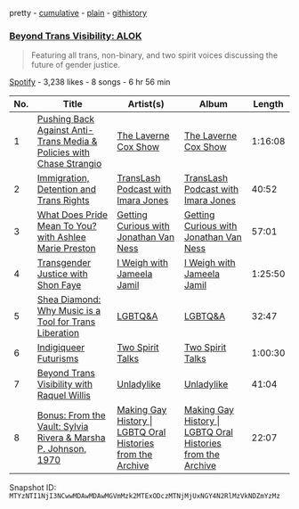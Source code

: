 pretty - [cumulative](/playlists/cumulative/37i9dQZF1DX21ildQwVt4b.md) - [plain](/playlists/plain/37i9dQZF1DX21ildQwVt4b) - [githistory](https://github.githistory.xyz/mackorone/spotify-playlist-archive/blob/main/playlists/plain/37i9dQZF1DX21ildQwVt4b)

### [Beyond Trans Visibility: ALOK](https://open.spotify.com/playlist/37i9dQZF1DX21ildQwVt4b)

> Featuring all trans, non\-binary, and two spirit voices discussing the future of gender justice.

[Spotify](https://open.spotify.com/user/spotify) - 3,238 likes - 8 songs - 6 hr 56 min

| No. | Title | Artist(s) | Album | Length |
|---|---|---|---|---|
| 1 | [Pushing Back Against Anti\-Trans Media & Policies with Chase Strangio](https://open.spotify.com/episode/1drGQAmfU7GifkpMGTBWE1) | [The Laverne Cox Show](https://open.spotify.com/show/2GPQaKpelElHdMyhbILHil) | [The Laverne Cox Show](https://open.spotify.com/show/2GPQaKpelElHdMyhbILHil) | 1:16:08 |
| 2 | [Immigration, Detention and Trans Rights](https://open.spotify.com/episode/7xenHJhunGNwJw6fOv3PgR) | [TransLash Podcast with Imara Jones](https://open.spotify.com/show/3bKZAZDRPlB8ZRyUSpJ6t8) | [TransLash Podcast with Imara Jones](https://open.spotify.com/show/3bKZAZDRPlB8ZRyUSpJ6t8) | 40:52 |
| 3 | [What Does Pride Mean To You? with Ashlee Marie Preston](https://open.spotify.com/episode/2nfU9RHgXxLCtVAdIl32rA) | [Getting Curious with Jonathan Van Ness](https://open.spotify.com/show/0wK8MPt9f2z2R4HustgqHh) | [Getting Curious with Jonathan Van Ness](https://open.spotify.com/show/0wK8MPt9f2z2R4HustgqHh) | 57:01 |
| 4 | [Transgender Justice with Shon Faye](https://open.spotify.com/episode/55Jz0jnkiAPQRZgikL09zJ) | [I Weigh with Jameela Jamil](https://open.spotify.com/show/48QtcFDDyQzKIc4B0fo4V7) | [I Weigh with Jameela Jamil](https://open.spotify.com/show/48QtcFDDyQzKIc4B0fo4V7) | 1:25:50 |
| 5 | [Shea Diamond: Why Music is a Tool for Trans Liberation](https://open.spotify.com/episode/0yXJVRzsL8e2xPLMvenKfQ) | [LGBTQ&A](https://open.spotify.com/show/37E7LIv89GodYNEBAWREd8) | [LGBTQ&A](https://open.spotify.com/show/37E7LIv89GodYNEBAWREd8) | 32:47 |
| 6 | [Indigiqueer Futurisms](https://open.spotify.com/episode/3nAwMuM7ehk07jQVHQV5ul) | [Two Spirit Talks](https://open.spotify.com/show/0rLW1CVfQ7xC3WwrMdRkHz) | [Two Spirit Talks](https://open.spotify.com/show/0rLW1CVfQ7xC3WwrMdRkHz) | 1:00:30 |
| 7 | [Beyond Trans Visibility with Raquel Willis](https://open.spotify.com/episode/0zubOYcGRmjgZOPCvTE4q9) | [Unladylike](https://open.spotify.com/show/4HIbrI2ckotPHTh6REyR73) | [Unladylike](https://open.spotify.com/show/4HIbrI2ckotPHTh6REyR73) | 41:04 |
| 8 | [Bonus: From the Vault: Sylvia Rivera & Marsha P\. Johnson, 1970](https://open.spotify.com/episode/6quZFURWoHUBwJadcMCh9a) | [Making Gay History \| LGBTQ Oral Histories from the Archive](https://open.spotify.com/show/1NlHk37Vo7HlGE1CFg8uGx) | [Making Gay History \| LGBTQ Oral Histories from the Archive](https://open.spotify.com/show/1NlHk37Vo7HlGE1CFg8uGx) | 22:07 |

Snapshot ID: `MTYzNTI1NjI3NCwwMDAwMDAwMGVmMzk2MTExODczMTNjMjUxNGY4N2RlMzVkNDZmYzMz`
